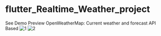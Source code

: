 # flutter_Realtime_Weather_project
See Demo Preview
OpenWeatherMap: Сurrent weather and forecast API Based 
![1](https://user-images.githubusercontent.com/80380569/155934352-6693bd7c-a967-43f2-bbf0-fda09a1d14cb.gif)
![2](https://user-images.githubusercontent.com/80380569/155934480-6bf48e1b-42a3-4b53-9c8d-95871224ae98.gif)
